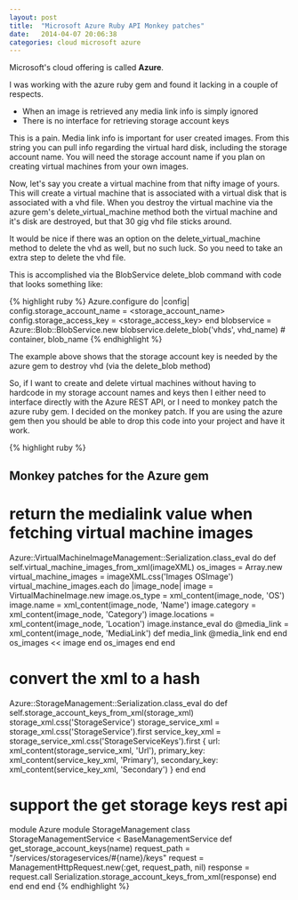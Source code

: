 ```yaml
---
layout: post
title:  "Microsoft Azure Ruby API Monkey patches"
date:   2014-04-07 20:06:38
categories: cloud microsoft azure 
---
```

 Microsoft's cloud offering is called <strong>Azure</strong>.

I was working with the azure ruby gem and found it lacking in a couple of respects.

<ul class="list-group">
  <li class="list-group-item">When an image is retrieved any media link info is simply ignored</li>
  <li class="list-group-item">There is no interface for retrieving storage account keys</li>
</ul>

This is a pain.  Media link info is important for user created images.  From this
string you can pull info regarding the virtual hard disk, including the storage account name.
You will need the storage account name if you plan on creating virtual machines from
your own images.

Now, let's say you create a virtual machine from that nifty image of yours.  This 
will create a virtual machine that is associated with a virtual disk that is associated
with a vhd file.  When you destroy the virtual machine via the azure gem's
delete\_virtual\_machine method both the virtual machine and it's disk are destroyed,
but that 30 gig vhd file sticks around.  

It would be nice if there was an option
 on the delete\_virtual\_machine method to delete the vhd as well, but no such luck. 
So you need to take an extra step to delete the vhd file.

This is accomplished via the BlobService delete\_blob command with code that looks
something like:

{% highlight ruby %}
  Azure.configure do |config|
    config.storage_account_name = <storage_account_name> 
    config.storage_access_key   = <storage_access_key> 
  end
  blobservice = Azure::Blob::BlobService.new
  blobservice.delete_blob('vhds', vhd_name) # container, blob_name
{% endhighlight %}

The example above shows that the storage account key is needed by the azure
gem to destroy vhd (via the delete\_blob method) 

So, if I want to create and delete virtual machines without having to hardcode
in my storage account names and keys then I either need to interface directly
with the Azure REST API, or I need to monkey patch the azure ruby gem.  I decided
on the monkey patch.  If you are using the azure gem then you should be able to drop
this code into your project and have it work.

{% highlight ruby %}
 ## Monkey patches for the Azure gem ##

 # return the medialink value when fetching virtual machine images
 Azure::VirtualMachineImageManagement::Serialization.class_eval do
   def self.virtual_machine_images_from_xml(imageXML)
     os_images = Array.new
     virtual_machine_images = imageXML.css('Images OSImage')
     virtual_machine_images.each do |image_node|
       image = VirtualMachineImage.new
       image.os_type = xml_content(image_node, 'OS')
       image.name = xml_content(image_node, 'Name')
       image.category = xml_content(image_node, 'Category')
       image.locations = xml_content(image_node, 'Location')
       image.instance_eval do
         @media_link = xml_content(image_node, 'MediaLink')
         def media_link
           @media_link
         end
       end
       os_images << image
     end
     os_images
   end
 end

 # convert the xml to a hash
 Azure::StorageManagement::Serialization.class_eval do
   def self.storage_account_keys_from_xml(storage_xml)
     storage_xml.css('StorageService')
     storage_service_xml = storage_xml.css('StorageService').first
     service_key_xml = storage_service_xml.css('StorageServiceKeys').first
     { url: xml_content(storage_service_xml, 'Url'),
       primary_key: xml_content(service_key_xml, 'Primary'),
       secondary_key: xml_content(service_key_xml, 'Secondary') }
   end
 end

 # support the get storage keys rest api
 module Azure
   module StorageManagement
     class StorageManagementService < BaseManagementService
       def get_storage_account_keys(name)
         request_path = "/services/storageservices/#{name}/keys"
         request = ManagementHttpRequest.new(:get, request_path, nil)
         response = request.call
         Serialization.storage_account_keys_from_xml(response)
       end
     end
   end
 end
{% endhighlight %}
